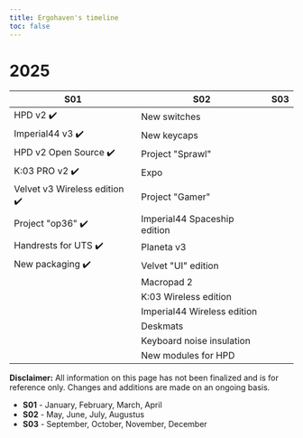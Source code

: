 ```yaml
---
title: Ergohaven's timeline
toc: false
---
```


# 2025

| **S01**                      | **S02**                      | **S03**                |
| ---------------------------- | ---------------------------- | ---------------------- |
| HPD v2 ✔️                    | New switches                 |                        |
| Imperial44 v3 ✔️             | New keycaps                  |                        |
| HPD v2 Open Source ✔️        | Project "Sprawl"             |                        |
| K:03 PRO v2 ✔️               | Expo                         |                        |
| Velvet v3 Wireless edition ✔️| Project "Gamer"              |                        |
| Project "op36" ✔️            | Imperial44 Spaceship edition |                        |
| Handrests for UTS ✔️         | Planeta v3                   |                        |
| New packaging  ✔️            | Velvet "UI" edition          |                        |
|                              | Macropad 2                   |                        |
|                              | K:03 Wireless edition        |                        |
|                              | Imperial44 Wireless edition  |                        |
|                              | Deskmats                     |                        |
|                              | Keyboard noise insulation    |                        |
|                              | New modules for HPD          |                        |

**Disclaimer:** All information on this page has not been finalized and is for reference only. Changes and additions are made on an ongoing basis.

- **S01** - January, February, March, April  
- **S02** - May, June, July, Augustus  
- **S03** - September, October, November, December

